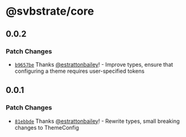 # @svbstrate/core

## 0.0.2

### Patch Changes

- [`b9657be`](https://github.com/front-of-house/svbstrate/commit/b9657be1b8780dd92ac56fc7eb6038190daae338) Thanks [@estrattonbailey](https://github.com/estrattonbailey)! - Improve types, ensure that configuring a theme requires user-specified tokens

## 0.0.1

### Patch Changes

- [`81ebbde`](https://github.com/front-of-house/svbstrate/commit/81ebbde57b7d7959576d9de64ab5d43965f72d40) Thanks [@estrattonbailey](https://github.com/estrattonbailey)! - Rewrite types, small breaking changes to ThemeConfig
